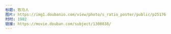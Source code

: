 ```yaml
---
标题: 牧马人
图片: https://img1.doubanio.com/view/photo/s_ratio_poster/public/p2517627958.jpg
时时: 1982
链接: https://movie.douban.com/subject/1308038/
---
```

